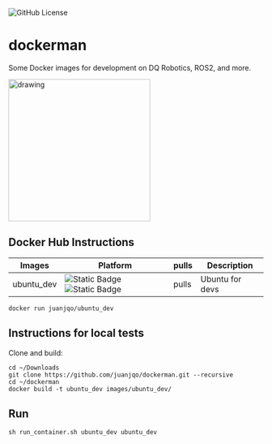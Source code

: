 ![GitHub License](https://img.shields.io/github/license/juanjqo/dockerman)

# dockerman

Some Docker images for development on DQ Robotics, ROS2, and more.

<img src="https://github.com/user-attachments/assets/5811197a-c725-49d4-927c-22feae49164c" alt="drawing" width="280"/>

## Docker Hub Instructions

|Images | Platform | pulls | Description |
|----------------- |-------|--------|--------|
|ubuntu_dev| ![Static Badge](https://img.shields.io/badge/linux-amd64-orange)![Static Badge](https://img.shields.io/badge/arm64-blue)| pulls |Ubuntu for devs|

```shell
docker run juanjqo/ubuntu_dev
```

## Instructions for local tests

Clone and build:

```shell
cd ~/Downloads
git clone https://github.com/juanjqo/dockerman.git --recursive
cd ~/dockerman
docker build -t ubuntu_dev images/ubuntu_dev/
```

## Run

```shell
sh run_container.sh ubuntu_dev ubuntu_dev
```

